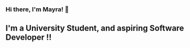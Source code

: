 ### Hi there, I'm Mayra! 👋

## I'm a University Student, and aspiring Software Developer !!

<!--
**MayraRobles/MayraRobles** is a ✨ _special_ ✨ repository because its `README.md` (this file) appears on your GitHub profile.

Here are some ideas to get you started:

- 🔭 I’m currently study at The University of Texas at El Paso
- 🌱 I’m currently learning Android Mobile App Development
- 👯 I’m looking to collaborate on ...
- 🤔 I’m looking for help with ...
- 💬 Ask me about ...
- 📫 How to reach me: ...
- 😄 Pronouns: ...
- ⚡ Fun fact: ...
-->
